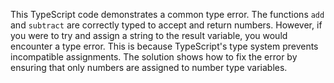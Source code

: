 This TypeScript code demonstrates a common type error. The functions `add` and `subtract` are correctly typed to accept and return numbers.  However, if you were to try and assign a string to the result variable, you would encounter a type error. This is because TypeScript's type system prevents incompatible assignments. The solution shows how to fix the error by ensuring that only numbers are assigned to number type variables.